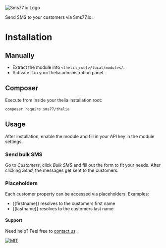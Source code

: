 ![Sms77.io Logo](https://www.sms77.io/wp-content/uploads/2019/07/sms77-Logo-400x79.png "Sms77.io Logo")

Send SMS to your customers via Sms77.io.

# Installation

## Manually
* Extract the module into `<thelia_root>/local/modules/`.
* Activate it in your thelia administration panel.

## Composer
Execute from inside your thelia installation root:

`composer require sms77/thelia`

## Usage

After installation, enable the module and fill in your API key in the module settings.

### Send bulk SMS
Go to *Customers*, click *Bulk SMS* and fill out the form to fit your needs.
After clicking *Send*, the messages get sent to the customers.

### Placeholders

Each customer property can be accessed via placeholders.
Examples: 

* {{firstname}} resolves to the customers first name
* {{lastname}} resolves to the customers last name

#### Support

Need help? Feel free to [contact us](https://www.sms77.io/en/company/contact/).

[![MIT](https://img.shields.io/badge/License-MIT-teal.svg)](./LICENSE)
